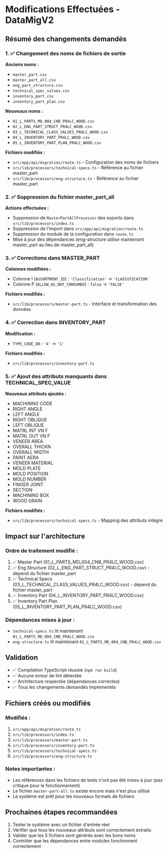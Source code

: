 # Modifications Effectuées - DataMigV2

## Résumé des changements demandés

### 1. ✅ Changement des noms de fichiers de sortie

**Anciens noms :**
- `master_part.csv`
- `master_part_all.csv`
- `eng_part_structure.csv`
- `technical_spec_values.csv`
- `inventory_part.csv`
- `inventory_part_plan.csv`

**Nouveaux noms :**
- `01_L_PARTS_MD_004_CNB_PR4LC_WOOD.csv`
- `02_L_ENG_PART_STRUCT_PR4LC_WOOD.csv`
- `03_L_TECHNICAL_CLASS_VALUES_PR4LC_WOOD.csv`
- `04_L_INVENTORY_PART_PR4LC_WOOD.csv`
- `05_L_INVENTORY_PART_PLAN_PR4LC_WOOD.csv`

**Fichiers modifiés :**
- `src/app/api/migration/route.ts` - Configuration des noms de fichiers
- `src/lib/processors/technical-specs.ts` - Référence au fichier master_part
- `src/lib/processors/eng-structure.ts` - Référence au fichier master_part

### 2. ✅ Suppression du fichier master_part_all

**Actions effectuées :**
- Suppression de `MasterPartAllProcessor` des exports dans `src/lib/processors/index.ts`
- Suppression de l'import dans `src/app/api/migration/route.ts`
- Suppression du module de la configuration dans `route.ts`
- Mise à jour des dépendances (eng-structure utilise maintenant master_part au lieu de master_part_all)

### 3. ✅ Corrections dans MASTER_PART

**Colonnes modifiées :**
- Colonne I (`ASSORTMENT_ID`) : `'Classification'` → `'CLASSIFICATION'`
- Colonne P (`ALLOW_AS_NOT_CONSUMED`) : `false` → `'FALSE'`

**Fichiers modifiés :**
- `src/lib/processors/master-part.ts` - Interface et transformation des données

### 4. ✅ Correction dans INVENTORY_PART

**Modification :**
- `TYPE_CODE_DB` : `'4'` → `'1'`

**Fichiers modifiés :**
- `src/lib/processors/inventory-part.ts`

### 5. ✅ Ajout des attributs manquants dans TECHNICAL_SPEC_VALUE

**Nouveaux attributs ajoutés :**
- MACHINING CODE
- RIGHT ANGLE
- LEFT ANGLE
- RIGHT OBLIQUE
- LEFT OBLIQUE
- MATRL INT VN F
- MATRL OUT VN F
- VENEER AREA
- OVERALL THICKN
- OVERALL WIDTH
- PAINT AERA
- VENEER MATERIAL
- MOLD PLATE
- MOLD POSITION
- MOLD NUMBER
- FINGER JOINT
- SECTION
- MACHINING BOX
- WOOD GRAIN

**Fichiers modifiés :**
- `src/lib/processors/technical-specs.ts` - Mapping des attributs intégré

## Impact sur l'architecture

### Ordre de traitement modifié :
1. ✅ Master Part (01_L_PARTS_MD_004_CNB_PR4LC_WOOD.csv)
2. ✅ Eng Structure (02_L_ENG_PART_STRUCT_PR4LC_WOOD.csv) - dépend du fichier master_part
3. ✅ Technical Specs (03_L_TECHNICAL_CLASS_VALUES_PR4LC_WOOD.csv) - dépend du fichier master_part
4. ✅ Inventory Part (04_L_INVENTORY_PART_PR4LC_WOOD.csv)
5. ✅ Inventory Part Plan (05_L_INVENTORY_PART_PLAN_PR4LC_WOOD.csv)

### Dépendances mises à jour :
- `technical-specs.ts` lit maintenant `01_L_PARTS_MD_004_CNB_PR4LC_WOOD.csv`
- `eng-structure.ts` lit maintenant `01_L_PARTS_MD_004_CNB_PR4LC_WOOD.csv`

## Validation

- ✅ Compilation TypeScript réussie (`npm run build`)
- ✅ Aucune erreur de lint détectée
- ✅ Architecture respectée (dépendances correctes)
- ✅ Tous les changements demandés implementés

## Fichiers créés ou modifiés

### Modifiés :
1. `src/app/api/migration/route.ts`
2. `src/lib/processors/index.ts`
3. `src/lib/processors/master-part.ts`
4. `src/lib/processors/inventory-part.ts`
5. `src/lib/processors/technical-specs.ts`
6. `src/lib/processors/eng-structure.ts`

### Notes importantes :
- Les références dans les fichiers de tests n'ont pas été mises à jour (pas critique pour le fonctionnement)
- Le fichier `master-part-all.ts` existe encore mais n'est plus utilisé
- Le système est prêt pour les nouveaux formats de fichiers

## Prochaines étapes recommandées

1. Tester le système avec un fichier d'entrée réel
2. Vérifier que tous les nouveaux attributs sont correctement extraits
3. Valider que les 5 fichiers sont générés avec les bons noms
4. Contrôler que les dépendances entre modules fonctionnent correctement